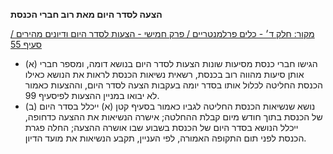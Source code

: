 **הצעה לסדר היום מאת רוב חברי הכנסת**

[מקור: חלק ד׳ - כלים פרלמנטריים / פרק חמישי - הצעות לסדר היום ודיונים מהירים / סעיף 55](https://he.wikisource.org/wiki/תקנון_הכנסת#סעיף_55)

 * (א) הגישו חברי כנסת מסיעות שונות הצעות לסדר היום בנושא דומה, ומספר חברי אותן סיעות מהווה רוב בכנסת, רשאית נשיאות הכנסת לראות את הנושא כאילו הכנסת החליטה לכלול אותו בסדר יומה בעקבות הצעה לסדר היום, וההצעות כאמור לא יבואו במניין ההצעות לפיסעיף 99.
 * (ב) נושא שנשיאות הכנסת החליטה לגביו כאמור בסעיף קטן (א) ייכלל בסדר היום של הכנסת בתוך חודש מיום קבלת ההחלטה; אישרה הנשיאות את ההצעה כדחופה, ייכלל הנושא בסדר היום של הכנסת בשבוע שבו אושרה ההצעה; החלה פגרת הכנסת לפני תום התקופה האמורה, לפי העניין, תקבע הנשיאות את מועד הדיון.